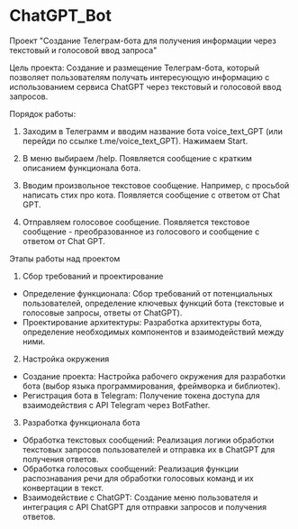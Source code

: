 # ChatGPT_Bot
Проект "Создание Телеграм-бота для получения информации через текстовый и голосовой ввод запроса"

Цель проекта:
Создание и размещение Телеграм-бота, который позволяет пользователям получать интересующую информацию с использованием сервиса ChatGPT через текстовый и голосовой ввод запросов.

Порядок работы:

1.	Заходим в Телеграмм и вводим название бота voice_text_GPT (или перейди по ссылке t.me/voice_text_GPT). 
Нажимаем Start.

2.	В меню выбираем /help. 
Появляется сообщение с кратким описанием функционала бота.

3.	Вводим произвольное текстовое сообщение. 
Например, с просьбой написать стих про кота. Появляется сообщение с ответом от Chat GPT.

4.	Отправляем голосовое сообщение. 
Появляется текстовое сообщение - преобразованное из голосового и сообщение с ответом от Chat GPT.

Этапы работы над проектом
1. Сбор требований и проектирование
- Определение функционала: Сбор требований от потенциальных пользователей, определение ключевых функций бота (текстовые и голосовые запросы, ответы от ChatGPT).
- Проектирование архитектуры: Разработка архитектуры бота, определение необходимых компонентов и взаимодействий между ними.

2. Настройка окружения
- Создание проекта: Настройка рабочего окружения для разработки бота (выбор языка программирования, фреймворка и библиотек).
- Регистрация бота в Telegram: Получение токена доступа для взаимодействия с API Telegram через BotFather.

3. Разработка функционала бота
- Обработка текстовых сообщений: Реализация логики обработки текстовых запросов пользователей и отправка их в ChatGPT для получения ответов.
- Обработка голосовых сообщений: Реализация функции распознавания речи для обработки голосовых команд и их конвертации в текст.
- Взаимодействие с ChatGPT: Создание меню пользователя и интеграция с API ChatGPT для отправки запросов и получения ответов.
